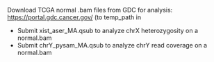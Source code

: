 Download TCGA normal .bam files from GDC for analysis: https://portal.gdc.cancer.gov/ (to temp_path in 
- Submit xist_aser_MA.qsub to analyze chrX heterozygosity on a normal.bam
- Submit chrY_pysam_MA.qsub to analyze chrY read coverage on a normal.bam
